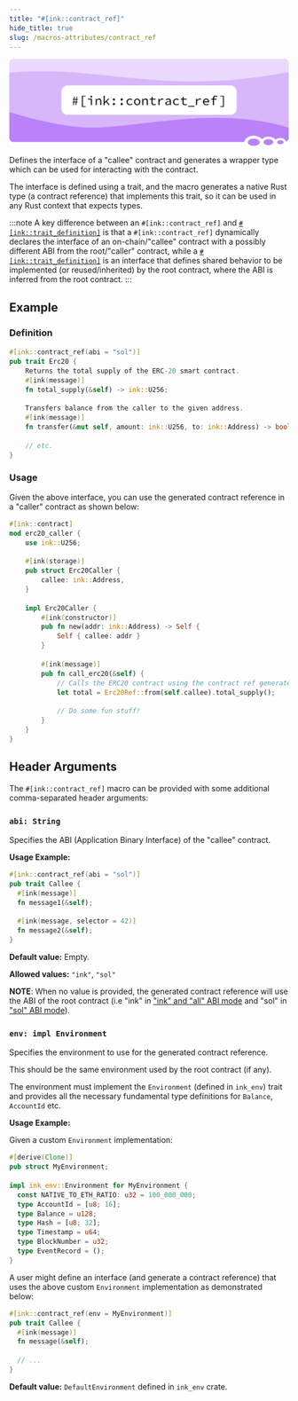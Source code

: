 ```yaml
---
title: "#[ink::contract_ref]"
hide_title: true
slug: /macros-attributes/contract_ref
---
```


![Text/contract_ref Title Picture](/img/title/text/contract_ref.svg)

Defines the interface of a "callee" contract and generates a wrapper type which can be
used for interacting with the contract.

The interface is defined using a trait, and the macro generates a native Rust type
(a contract reference) that implements this trait, so it can be used in any Rust
context that expects types.

:::note
A key difference between an `#[ink::contract_ref]` and [`#[ink::trait_definition]`][trait-def]
is that a `#[ink::contract_ref]` dynamically declares the interface of
an on-chain/"callee" contract with a possibly different ABI from the root/"caller" contract,
while a [`#[ink::trait_definition]`][trait-def] is an interface that defines shared behavior
to be implemented (or reused/inherited) by the root contract, where the ABI is
inferred from the root contract.
:::

[trait-def]: ../basics/trait-definitions.md

## Example

### Definition

```rust
#[ink::contract_ref(abi = "sol")]
pub trait Erc20 {
    Returns the total supply of the ERC-20 smart contract.
    #[ink(message)]
    fn total_supply(&self) -> ink::U256;

    Transfers balance from the caller to the given address.
    #[ink(message)]
    fn transfer(&mut self, amount: ink::U256, to: ink::Address) -> bool;

    // etc.
}
```

### Usage

Given the above interface, you can use the generated contract reference in a
"caller" contract as shown below:

```rust
#[ink::contract]
mod erc20_caller {
    use ink::U256;

    #[ink(storage)]
    pub struct Erc20Caller {
        callee: ink::Address,
    }

    impl Erc20Caller {
        #[ink(constructor)]
        pub fn new(addr: ink::Address) -> Self {
            Self { callee: addr }
        }

        #[ink(message)]
        pub fn call_erc20(&self) {
            // Calls the ERC20 contract using the contract ref generated above.
            let total = Erc20Ref::from(self.callee).total_supply();

            // Do some fun stuff!
        }
    }
}
```

## Header Arguments

The `#[ink::contract_ref]` macro can be provided with some additional
comma-separated header arguments:

### `abi: String`

Specifies the ABI (Application Binary Interface) of the "callee" contract.

**Usage Example:**
```rust
#[ink::contract_ref(abi = "sol")]
pub trait Callee {
  #[ink(message)]
  fn message1(&self);

  #[ink(message, selector = 42)]
  fn message2(&self);
}
```

**Default value:** Empty.

**Allowed values:** `"ink"`, `"sol"`

**NOTE**: When no value is provided, the generated contract reference will use the
ABI of the  root contract (i.e "ink" in ["ink" and "all" ABI mode][abi-mode]
and "sol" in ["sol" ABI mode][abi-mode]).

[abi-mode]: ../basics/abi/overview.md

### `env: impl Environment`

Specifies the environment to use for the generated contract reference.

This should be the same environment used by the root contract (if any).

The environment must implement the `Environment` (defined in `ink_env`)
trait and provides all the necessary fundamental type definitions for `Balance`,
`AccountId` etc.

**Usage Example:**

Given a custom `Environment` implementation:
```rust
#[derive(Clone)]
pub struct MyEnvironment;

impl ink_env::Environment for MyEnvironment {
  const NATIVE_TO_ETH_RATIO: u32 = 100_000_000;
  type AccountId = [u8; 16];
  type Balance = u128;
  type Hash = [u8; 32];
  type Timestamp = u64;
  type BlockNumber = u32;
  type EventRecord = ();
}
```
A user might define an interface (and generate a contract reference) that uses the
above custom `Environment` implementation as demonstrated below:
```rust
#[ink::contract_ref(env = MyEnvironment)]
pub trait Callee {
  #[ink(message)]
  fn message(&self);

  // ...
}
```

**Default value:** `DefaultEnvironment` defined in `ink_env` crate.
